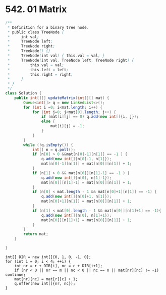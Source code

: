 # 542. 01 Matrix


```java
/**
 * Definition for a binary tree node.
 * public class TreeNode {
 *     int val;
 *     TreeNode left;
 *     TreeNode right;
 *     TreeNode() {}
 *     TreeNode(int val) { this.val = val; }
 *     TreeNode(int val, TreeNode left, TreeNode right) {
 *         this.val = val;
 *         this.left = left;
 *         this.right = right;
 *     }
 * }
 */
class Solution {
    public int[][] updateMatrix(int[][] mat) {
        Queue<int[]> q = new LinkedList<>();
        for (int i =0; i<mat.length; i++) {
            for (int j=0; j<mat[0].length; j++) {
                if (mat[i][j] == 0) q.add(new int[]{i, j});
                else {
                    mat[i][j] = -1;
                }
            }
        }
        while (!q.isEmpty()) {
            int[] n = q.poll();
            if (n[0] > 0 &&mat[n[0]-1][n[1]] == -1 ) {
                q.add(new int[]{n[0]-1, n[1]});
                mat[n[0]-1][n[1]] = mat[n[0]][n[1]] + 1;
            }
            if (n[1] > 0 && mat[n[0]][n[1]-1] == -1 ) {
                q.add(new int[]{n[0], n[1]-1});
                mat[n[0]][n[1]-1] = mat[n[0]][n[1]] + 1;
            }
            if (n[0] < mat.length - 1 && mat[n[0]+1][n[1]] == -1) {
                q.add(new int[]{n[0]+1, n[1]});
                mat[n[0]+1][n[1]] = mat[n[0]][n[1]] + 1;
            }
            if (n[1] < mat[0].length - 1 && mat[n[0]][n[1]+1] == -1){
                q.add(new int[]{n[0], n[1]+1});
                mat[n[0]][n[1]+1] = mat[n[0]][n[1]] + 1;
            }
        }
        return mat;
    }

}
```

    int[] DIR = new int[]{0, 1, 0, -1, 0};
    for (int i = 0; i < 4; ++i) {
        int nr = r + DIR[i], nc = c + DIR[i+1];
        if (nr < 0 || nr == m || nc < 0 || nc == n || mat[nr][nc] != -1) continue;
        mat[nr][nc] = mat[r][c] + 1;
        q.offer(new int[]{nr, nc});
    }